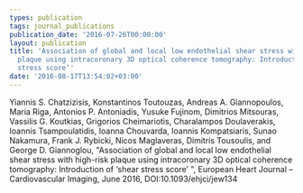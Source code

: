 ```yaml
---
types: publication
tags: journal_publications
publication_date: '2016-07-26T00:00:00'
layout: publication
title: 'Association of global and local low endothelial shear stress with high-risk
  plaque using intracoronary 3D optical coherence tomography: Introduction of ‘shear
  stress score’'
date: '2016-08-17T13:54:02+03:00'
---
```

<p>Yiannis S. Chatzizisis, Konstantinos Toutouzas, Andreas A. Giannopoulos, Maria Riga, Antonios P. Antoniadis, Yusuke Fujinom, Dimitrios Mitsouras, Vassilis G. Koutkias, Grigorios Cheimariotis, Charalampos Doulaverakis, Ioannis Tsampoulatidis, Ioanna Chouvarda, Ioannis Kompatsiaris, Sunao Nakamura, Frank J. Rybicki, Nicos Maglaveras, Dimitris Tousoulis, and George D. Giannoglou, "Association of global and local low endothelial shear stress with high-risk plaque using intracoronary 3D optical coherence tomography: Introduction of ‘shear stress score’ ", European Heart Journal – Cardiovascular Imaging, June 2016, DOI:10.1093/ehjci/jew134</p>
